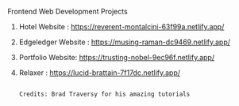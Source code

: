 Frontend Web Development Projects

1. Hotel Website : https://reverent-montalcini-63f99a.netlify.app/

2. Edgeledger Website : https://musing-raman-dc9469.netlify.app/

3. Portfolio Website: https://trusting-nobel-9ec96f.netlify.app/

4. Relaxer : https://lucid-brattain-7f17dc.netlify.app/


                                                                                        Credits: Brad Traversy for his amazing tutorials